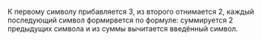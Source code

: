 К первому символу прибавляется 3, из второго отнимается 2, каждый последующий символ формирвется по формуле: суммируется 2 предыдущих символа и из суммы вычитается введённый символ.
